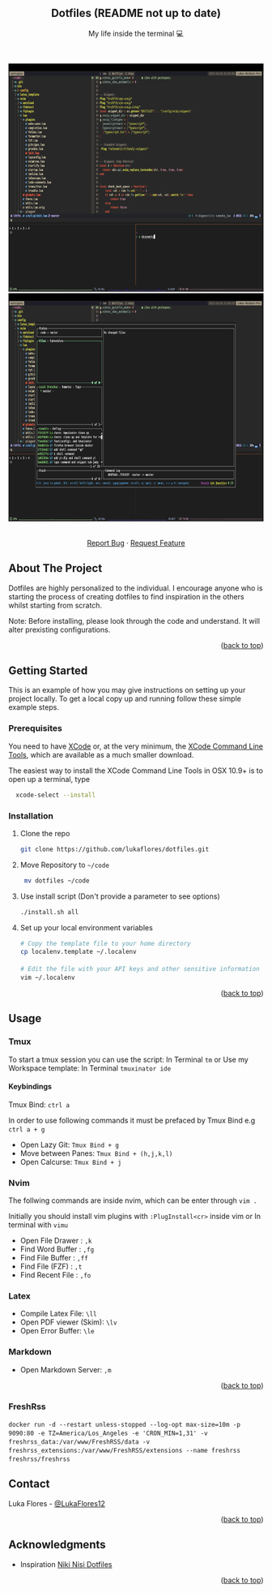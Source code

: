 <!-- Improved compatibility of back to top link: See: https://github.com/othneildrew/Best-README-Template/pull/73 -->
<a name="readme-top"></a>


<!-- PROJECT LOGO -->

<div>
  <h2 align="center">Dotfiles (README not up to date)</h2>
  
  <p align="center"> 
    My life inside the terminal 💻 
  </p>
    <br />
  <p align="center"> 
    <img src="/resources/images/workspace.png" alt="Logo" width="700" height="450">
    <br />
    <img src="/resources/images/lazygit.png" alt="logo" width="700" height="450">
    <br />
  </p>

  <p align="center">
    <br />
    <a href="https://github.com/lukaflores/dotfiles/issues">Report Bug</a>
    ·
    <a href="https://github.com/lukaflores/dotfiles/issues">Request Feature</a>
  </p>
</div>


<!-- ABOUT THE PROJECT -->
## About The Project

Dotfiles are highly personalized to the individual. I encourage anyone who is starting the process of creating dotfiles to find inspiration in the others whilst starting from scratch. 

Note: Before installing, please look through the code and understand. It will alter prexisting configurations.


<p align="right">(<a href="#readme-top">back to top</a>)</p>


<!-- GETTING STARTED -->
## Getting Started

This is an example of how you may give instructions on setting up your project locally.
To get a local copy up and running follow these simple example steps.

### Prerequisites

You need to have [XCode](https://developer.apple.com/downloads/index.action?=xcode) or, at the very minimum, the [XCode Command Line Tools](https://developer.apple.com/downloads/index.action?=command%20line%20tools), which are available as a much smaller download.

The easiest way to install the XCode Command Line Tools in OSX 10.9+ is to open up a terminal, type 
  ```sh
    xcode-select --install
  ``` 

### Installation

1. Clone the repo
   ```sh
   git clone https://github.com/lukaflores/dotfiles.git
   ```
2. Move Repository to `~/code` 
   ```sh
    mv dotfiles ~/code 
   ```
3. Use install script (Don't provide a parameter to see options) 
   ```sh
   ./install.sh all
   ```

4. Set up your local environment variables
   ```sh
   # Copy the template file to your home directory
   cp localenv.template ~/.localenv
   
   # Edit the file with your API keys and other sensitive information
   vim ~/.localenv
   ```
   

<p align="right">(<a href="#readme-top">back to top</a>)</p>


<!-- USAGE EXAMPLES -->
## Usage

### Tmux

To start a tmux session you can use the script: In Terminal `tm`
  or 
Use my Workspace template: In Terminal `tmuxinator ide`

#### Keybindings
Tmux Bind: `ctrl a`

In order to use following commands it must be prefaced by Tmux Bind
e.g `ctrl a + g`

- Open Lazy Git: `Tmux Bind + g`
- Move between Panes: `Tmux Bind + (h,j,k,l)` 
- Open Calcurse: `Tmux Bind + j`

### Nvim
The follwing commands are inside nvim, which can be enter through `vim .`

Initially you should install vim plugins with `:PlugInstall<cr>` inside vim
or 
In terminal with `vimu`

- Open File Drawer : `,k`
- Find Word Buffer : `,fg`
- Find File Buffer : `,ff` 
- Find File (FZF) : `,t`
- Find Recent File : `,fo`


### Latex

- Compile Latex File: `\ll`
- Open PDF viewer (Skim): `\lv`
- Open Error Buffer: `\le`

### Markdown

- Open Markdown Server: `,m `


<p align="right">(<a href="#readme-top">back to top</a>)</p>

### FreshRss

``
docker run -d --restart unless-stopped --log-opt max-size=10m -p 9090:80 -e TZ=America/Los_Angeles -e 'CRON_MIN=1,31' -v freshrss_data:/var/www/FreshRSS/data -v freshrss_extensions:/var/www/FreshRSS/extensions --name freshrss freshrss/freshrss
``




<!-- CONTACT -->
## Contact

Luka Flores - [@LukaFlores12](https://twitter.com/LukaFlores12)


<p align="right">(<a href="#readme-top">back to top</a>)</p>


<!-- ACKNOWLEDGMENTS -->
## Acknowledgments

* Inspiration [Niki Nisi Dotfiles](https://github.com/nicknisi/dotfiles)

<p align="right">(<a href="#readme-top">back to top</a>)</p>

